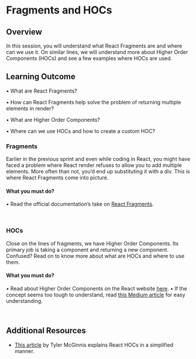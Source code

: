﻿# **Fragments and HOCs**

## Overview

In this session, you will understand what React Fragments are and where can we use it. On similar lines, we will understand more about Higher Order Components (HOCs) and see a few examples where HOCs are used.


## Learning Outcome

•	What are React Fragments?

•	How can React Fragments help solve the problem of returning multiple elements in render?

•	What are Higher Order Components?

•	Where can we use HOCs and how to create a custom HOC?


### Fragments 

Earlier in the previous sprint and even while coding in React, you might have faced a problem where React render refuses to allow you to add multiple elements. More often than not, you’d end up substituting it with a div. This is where React Fragments come into picture.

#### What you must do?
•	Read the official documentation’s take on [React Fragments](https://reactjs.org/docs/fragments.html). 

<br />

### HOCs

Close on the lines of fragments, we have Higher Order Components. Its primary job is taking a component and returning a new component. Confused? Read on to know more about what are HOCs and where to use them.

#### What you must do?
•	Read about Higher Order Components on the React website [here](https://reactjs.org/docs/higher-order-components.html). 
•	If the concept seems too tough to understand, read [this Medium article](https://medium.com/@soorajchandran/introduction-to-higher-order-components-hoc-in-react-383c9343a3aa) for easy understanding. 

<br />

## Additional Resources

- [This article](https://tylermcginnis.com/react-higher-order-components/) by Tyler McGinnis explains React HOCs in a simplified manner.

<br />

